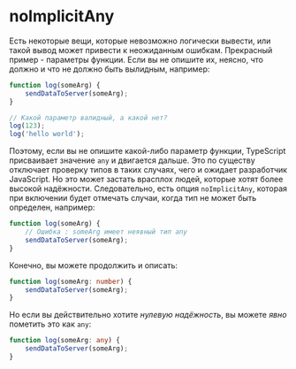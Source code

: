 # noImplicitAny

Есть некоторые вещи, которые невозможно логически вывести, или такой вывод может привести к неожиданным ошибкам. Прекрасный пример - параметры функции. Если вы не опишите их, неясно, что должно и что не должно быть вылидным, например:

```ts
function log(someArg) {
    sendDataToServer(someArg);
}

// Какой параметр валидный, а какой нет?
log(123);
log('hello world');
```

Поэтому, если вы не опишите какой-либо параметр функции, TypeScript присваивает значение `any` и двигается дальше. Это по существу отключает проверку типов в таких случаях, чего и ожидает разработчик JavaScript. Но это может застать врасплох людей, которые хотят более высокой надёжности. Следовательно, есть опция `noImplicitAny`, которая при включении будет отмечать случаи, когда тип не может быть определен, например:

```ts
function log(someArg) {
    // Ошибка : someArg имеет неявный тип any
    sendDataToServer(someArg);
}
```

Конечно, вы можете продолжить и описать:

```ts
function log(someArg: number) {
    sendDataToServer(someArg);
}
```

Но если вы действительно хотите _нулевую надёжность_, вы можете _явно_ пометить это как `any`:

```ts
function log(someArg: any) {
    sendDataToServer(someArg);
}
```
